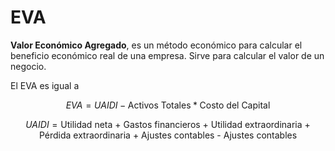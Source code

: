 # EVA
**Valor Económico Agregado**, es un método económico para calcular el beneficio económico real de una empresa. Sirve para calcular el valor de un negocio. 

El EVA es igual a 

$$
EVA = UAIDI - \text{Activos Totales}*\text{Costo del Capital}
$$

$$
UAIDI = \text{Utilidad neta + Gastos financieros + Utilidad extraordinaria + Pérdida extraordinaria + Ajustes contables - Ajustes contables}
$$
